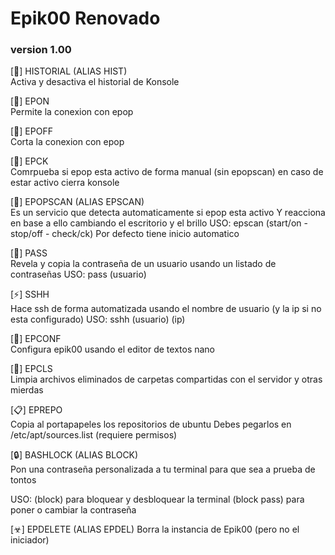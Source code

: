 # Epik00 Renovado
### version 1.00

<!--
**Epik00/Epik00** is a ✨ _special_ ✨ repository because its `README.md` (this file) appears on your GitHub profile.
-->


  [📃] HISTORIAL (ALIAS HIST)  
  Activa y desactiva el historial de Konsole


  [👀] EPON  
  Permite la conexion con epop


  [👀] EPOFF  
  Corta la conexion con epop


  [👀] EPCK  
  Comrpueba si epop esta activo de forma manual (sin epopscan)
  en caso de estar activo cierra konsole


  [👀] EPOPSCAN (ALIAS EPSCAN)  
  Es un servicio que detecta automaticamente si epop esta activo
  Y reacciona en base a ello cambiando el escritorio y el brillo
  USO: epscan (start/on - stop/off - check/ck) Por defecto tiene inicio automatico


  [🔑] PASS  
  Revela y copia la contraseña de un usuario usando un listado de contraseñas
  USO: pass (usuario) 


  [⚡] SSHH  
  Hace ssh de forma automatizada usando el nombre de usuario (y la ip si no esta configurado)
  USO: sshh (usuario) (ip) 


  [🔧] EPCONF  
  Configura epik00 usando el editor de textos nano


  [🧹] EPCLS  
  Limpia archivos eliminados de carpetas compartidas con el servidor y otras mierdas


  [📋] EPREPO  
  Copia al portapapeles los repositorios de ubuntu
  Debes pegarlos en /etc/apt/sources.list (requiere permisos)


  [🔒] BASHLOCK (ALIAS BLOCK)    
  Pon una contraseña personalizada a tu terminal para que sea a prueba de tontos


  USO: (block) para bloquear y desbloquear la terminal 
      (block pass) para poner o cambiar la contraseña 


  [☣] EPDELETE (ALIAS EPDEL) 
  Borra la instancia de Epik00 (pero no el iniciador)
